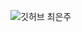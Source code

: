 ![깃허브 최은주](https://user-images.githubusercontent.com/61109660/160551070-9b13aa82-c787-4456-a8e9-c29bcecd9fbf.png)
